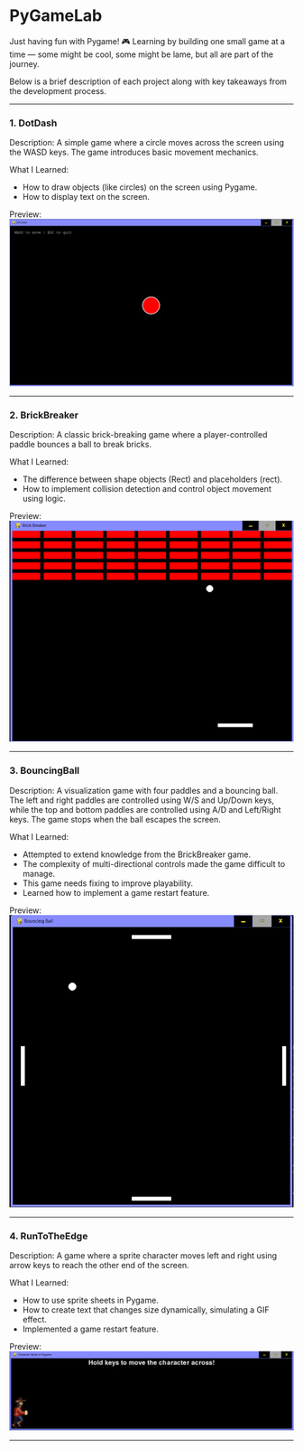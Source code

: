 # PyGameLab
Just having fun with Pygame! 🎮 Learning by building one small game at a time — some might be cool, some might be lame, but all are part of the journey.

Below is a brief description of each project along with key takeaways from the development process.

--------------------------------------------------------

### 1. DotDash
Description:
A simple game where a circle moves across the screen using the WASD keys. The game introduces basic movement mechanics.

What I Learned:
- How to draw objects (like circles) on the screen using Pygame.
- How to display text on the screen.

Preview:
![Game Preview](demo_images/DotDash_demo.png)

--------------------------------------------------------

### 2. BrickBreaker
Description:
A classic brick-breaking game where a player-controlled paddle bounces a ball to break bricks.

What I Learned:
- The difference between shape objects (Rect) and placeholders (rect).
- How to implement collision detection and control object movement using logic.

Preview:
![Game Preview](demo_images/BrickBreaker_demo.png)

--------------------------------------------------------

### 3. BouncingBall
Description:
A visualization game with four paddles and a bouncing ball. The left and right paddles are controlled using W/S and Up/Down keys, while the top and bottom paddles are controlled using A/D and Left/Right keys. The game stops when the ball escapes the screen.

What I Learned:
- Attempted to extend knowledge from the BrickBreaker game.
- The complexity of multi-directional controls made the game difficult to manage.
- This game needs fixing to improve playability.
- Learned how to implement a game restart feature.

Preview:
![Game Preview](demo_images/BouncingBall_demo.png)

--------------------------------------------------------

### 4. RunToTheEdge
Description:
A game where a sprite character moves left and right using arrow keys to reach the other end of the screen.

What I Learned:
- How to use sprite sheets in Pygame.
- How to create text that changes size dynamically, simulating a GIF effect.
- Implemented a game restart feature.

Preview:
![Game Preview](demo_images/RunToTheEdge_demo.png)

--------------------------------------------------------

